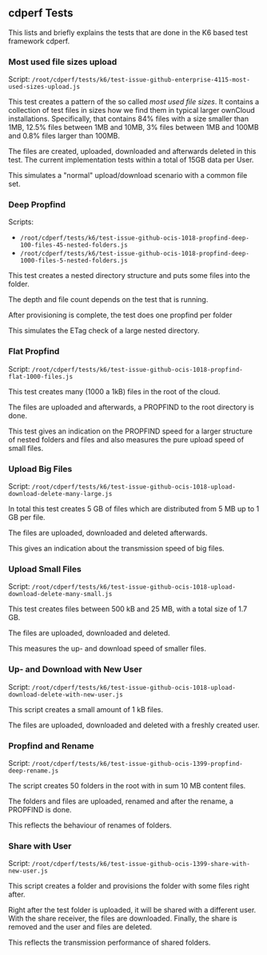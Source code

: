 
## cdperf Tests

This lists and briefly explains the tests that are done in the K6 based test framework cdperf.

### Most used file sizes upload

Script: `/root/cdperf/tests/k6/test-issue-github-enterprise-4115-most-used-sizes-upload.js`

This test creates a pattern of the so called *most used file sizes*. It contains a collection of test files in sizes how we find them in typical larger ownCloud installations. Specifically, that contains 84% files with a size smaller than 1MB, 12.5% files between 1MB and 10MB, 3% files between 1MB and 100MB and 0.8% files larger than 100MB.

The files are created, uploaded, downloaded and afterwards deleted in this test. The current implementation tests within a total of 15GB data per User.

This simulates a "normal" upload/download scenario with a common file set.

### Deep Propfind

Scripts:
* `/root/cdperf/tests/k6/test-issue-github-ocis-1018-propfind-deep-100-files-45-nested-folders.js`
* `/root/cdperf/tests/k6/test-issue-github-ocis-1018-propfind-deep-1000-files-5-nested-folders.js`

This test creates a nested directory structure and puts some files into the folder.

The depth and file count depends on the test that is running.

After provisioning is complete, the test does one propfind per folder

This simulates the ETag check of a large nested directory.

### Flat Propfind

Script: `/root/cdperf/tests/k6/test-issue-github-ocis-1018-propfind-flat-1000-files.js`

This test creates many (1000 a 1kB) files in the root of the cloud.

The files are uploaded and afterwards, a PROPFIND to the root directory is done.

This test gives an indication on the PROPFIND speed for a larger structure of nested folders and files and also measures the pure upload speed of small files.

### Upload Big Files

Script: `/root/cdperf/tests/k6/test-issue-github-ocis-1018-upload-download-delete-many-large.js`

In total this test creates 5 GB of files which are distributed from 5 MB up to 1 GB per file.

The files are uploaded, downloaded and deleted afterwards.

This gives an indication about the transmission speed of big files.

### Upload Small Files

Script: `/root/cdperf/tests/k6/test-issue-github-ocis-1018-upload-download-delete-many-small.js`

This test creates files between 500 kB and 25 MB, with a total size of 1.7 GB.

The files are uploaded, downloaded and deleted.

This measures the up- and download speed of smaller files.

### Up- and Download with New User

Script: `/root/cdperf/tests/k6/test-issue-github-ocis-1018-upload-download-delete-with-new-user.js`

This script creates a small amount of 1 kB files.

The files are uploaded, downloaded and deleted with a freshly created user.

### Propfind and Rename

Script: `/root/cdperf/tests/k6/test-issue-github-ocis-1399-propfind-deep-rename.js`

The script creates 50 folders in the root with in sum 10 MB content files.

The folders and files are uploaded, renamed and after the rename, a PROPFIND is done.

This reflects the behaviour of renames of folders.

### Share with User

Script: `/root/cdperf/tests/k6/test-issue-github-ocis-1399-share-with-new-user.js`

This script creates a folder and provisions the folder with some files right after.

Right after the test folder is uploaded, it will be shared with a different user. With the share receiver, the files are downloaded. Finally, the share is removed and the user and files are deleted.

This reflects the transmission performance of shared folders.

